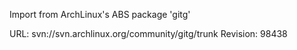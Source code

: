 Import from ArchLinux's ABS package 'gitg'

URL: svn://svn.archlinux.org/community/gitg/trunk
Revision: 98438

